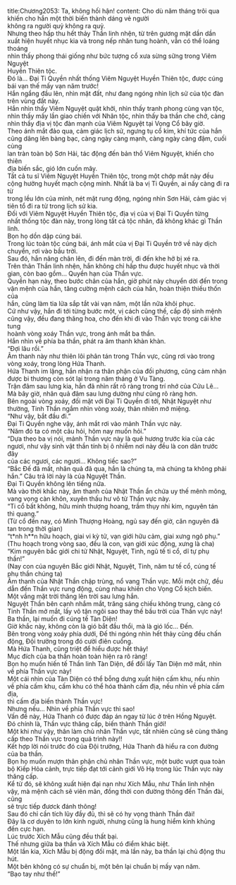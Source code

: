 title:Chương2053: Ta, không hối hận!
content:
Cho dù năm tháng trôi qua khiến cho hắn một thời biến thành dáng vẻ người<br>không ra người quỷ không ra quỷ.<br>Nhưng theo hấp thu hết thảy Thần linh nhện, từ trên gương mặt dần dần<br>xuất hiện huyết nhục kia và trong nếp nhăn tung hoành, vẫn có thể loáng thoáng<br>nhìn thấy phong thái giống như bức tượng cổ xưa sừng sững trong Viêm Nguyệt<br>Huyền Thiên tộc.<br>Đó là… Đại Ti Quyền nhất thống Viêm Nguyệt Huyền Thiên tộc, được cúng<br>bái vạn thế mấy vạn năm trước!<br>Hắn ngẩng đầu lên, nhìn mặt đất, như đang ngóng nhìn lịch sử của tộc đàn<br>trên vùng đất này.<br>Hắn nhìn thấy Viêm Nguyệt quật khởi, nhìn thấy tranh phong cùng vạn tộc,<br>nhìn thấy mấy lần giao chiến với Nhân tộc, nhìn thấy ba thần che chở, càng<br>nhìn thấy địa vị tộc đàn mạnh của Viêm Nguyệt tại Vọng Cổ bây giờ.<br>Theo ánh mắt đảo qua, cảm giác lịch sử, ngưng tụ cổ kim, khí tức của hắn<br>cũng dâng lên bàng bạc, càng ngày càng mạnh, càng ngày càng đậm, cuối cùng<br>lan tràn toàn bộ Sơn Hải, tác động đến bản thổ Viêm Nguyệt, khiến cho thiên<br>địa biến sắc, gió lớn cuốn mây.<br>Tất cả tu sĩ Viêm Nguyệt Huyền Thiên tộc, trong một chớp mắt này đều<br>cộng hưởng huyết mạch cộng minh. Nhất là ba vị Ti Quyền, ai nấy càng đi ra từ<br>trong lều lớn của mình, nét mặt rung động, ngóng nhìn Sơn Hải, cảm giác vị<br>tiên tổ đi ra từ trong lịch sử kia.<br>Đối với Viêm Nguyệt Huyền Thiên tộc, địa vị của vị Đại Ti Quyền từng<br>nhất thống tộc đàn này, trong lòng tất cả tộc nhân, đã không khác gì Thần linh.<br>Bọn họ dồn dập cúng bái.<br>Trong lúc toàn tộc cúng bái, ánh mắt của vị Đại Ti Quyền trở về này dịch<br>chuyển, rơi vào bầu trời.<br>Sau đó, hắn nâng chân lên, đi đến màn trời, đi đến khe hở bị xé ra.<br>Trên thân Thần linh nhện, hắn không chỉ hấp thu được huyết nhục và thời<br>gian, còn bao gồm... Quyền hạn của Thần vực.<br>Quyền hạn này, theo bước chân của hắn, giờ phút này chuyển dời đến trong<br>vận mệnh của hắn, tăng cường mệnh cách của hắn, hoàn thiện thiếu thốn của<br>hắn, cũng làm tia lửa sắp tắt vài vạn năm, một lần nữa khôi phục.<br>Cứ như vậy, hắn đi tới từng bước một, vị cách cũng thế, cấp độ sinh mệnh<br>cũng vậy, đều đang thăng hoa, cho đến khi đi vào Thần vực trong cái khe tung<br>hoành vòng xoáy Thần vực, trong ánh mắt ba thần.<br>Hắn nhìn về phía ba thần, phát ra âm thanh khàn khàn.<br>“Đợi lâu rồi.”<br>Âm thanh này như thiên lôi phân tán trong Thần vực, cũng rơi vào trong<br>vòng xoáy, trong lòng Hứa Thanh.<br>Hứa Thanh im lặng, hắn nhận ra thân phận của đối phương, cũng cảm nhận<br>được bi thương còn sót lại trong năm tháng ở Vu Tàng.<br>Trận đâm sau lưng kia, hắn đã nhìn rất rõ ràng trong trí nhớ của Cửu Lê…<br>Mà bây giờ, nhân quả đâm sau lưng dường như cũng rõ ràng hơn.<br>Bên ngoài vòng xoáy, đối mặt với Đại Ti Quyền đi tới, Nhật Nguyệt như<br>thường, Tinh Thần ngắm nhìn vòng xoáy, thản nhiên mở miệng.<br>“Như vậy, bắt đầu đi.”<br>Đại Ti Quyền nghe vậy, ánh mắt rơi vào mảnh Thần vực này.<br>“Năm đó ta có một câu hỏi, hôm nay muốn hỏi.”<br>“Dựa theo ba vị nói, mảnh Thần vực này là quê hương trước kia của các<br>ngươi, như vậy sinh vật thần tính bị ô nhiễm nơi này đều là con dân trước đây<br>của các ngươi, các ngươi... Không tiếc sao?”<br>“Bắc Đế đã mất, nhân quả đã qua, hắn là chúng ta, mà chúng ta không phải<br>hắn.” Câu trả lời này là của Nguyệt Thần.<br>Đại Ti Quyền không lên tiếng nữa.<br>Mà vào thời khắc này, âm thanh của Nhật Thần ẩn chứa uy thế mênh mông,<br>vang vọng càn khôn, xuyên thấu hư vô từ Thần vực này.<br>“Ti cổ bất không, hữu minh thượng hoang, trầm thụy nhi kim, nguyên tán<br>thì quang.”<br>(Từ cổ đến nay, có Minh Thượng Hoàng, ngủ say đến giờ, căn nguyên đã<br>tan trong thời gian)<br>“t*nh h**n hữu hoạch, giai vi kỳ tử, vạn giới hữu cảm, giai xưng ngô phụ.”<br>(Thu hoạch trong vòng sao, đều là con, vạn giới xúc động, xưng là cha)<br>“Kim nguyên bắc giới chi tử Nhật, Nguyệt, Tinh, ngũ tế ti cổ, dĩ tự phụ<br>thần!”<br>(Nay con của nguyên Bắc giới Nhật, Nguyệt, Tinh, năm tư tế cổ, cúng tế<br>phụ thần chúng ta)<br>Âm thanh của Nhật Thần chập trùng, nổ vang Thần vực. Mỗi một chữ, đều<br>dẫn đến Thần vực rung động, cùng nhau khiến cho Vọng Cổ kịch biến.<br>Một vầng mặt trời thăng lên trời sau lưng hắn.<br>Nguyệt Thần bên cạnh nhắm mắt, trăng sáng chiếu không trung, càng có<br>Tinh Thần mở mắt, lấy vô tận ngôi sao thay thế bầu trời của Thần vực này!<br>Ba thần, lại muốn đi cúng tế Tàn Diện!<br>Giờ khắc này, không còn là gió bắt đầu thổi, mà là gió lốc... Đến.<br>Bên trong vòng xoáy phía dưới, Đế thi ngóng nhìn hết thảy cũng đều chấn<br>động, Đội trưởng trong đó cười điên cuồng.<br>Mà Hứa Thanh, cũng triệt để hiểu được hết thảy!<br>Mục đích của ba thần hoàn toàn hiện ra rõ ràng!<br>Bọn họ muốn hiến tế Thần linh Tàn Diện, để đổi lấy Tàn Diện mở mắt, nhìn<br>về phía Thần vực này!<br>Một cái nhìn của Tàn Diện có thể bỗng dưng xuất hiện cấm khu, nếu nhìn<br>về phía cấm khu, cấm khu có thể hóa thành cấm địa, nếu nhìn về phía cấm địa,<br>thì cấm địa biến thành Thần vực!<br>Nhưng nếu... Nhìn về phía Thần vực thì sao!<br>Vấn đề này, Hứa Thanh có được đáp án ngay từ lúc ở trên Hồng Nguyệt.<br>Đó chính là, Thần vực thăng cấp, biến thành Thần giới!<br>Một khi như vậy, thân làm chủ nhân Thần vực, tất nhiên cũng sẽ cùng thăng<br>cấp theo Thần vực trong quá trình này!!<br>Kết hợp lời nói trước đó của Đội trưởng, Hứa Thanh đã hiểu ra con đường<br>của ba thần.<br>Bọn họ muốn mượn thân phận chủ nhân Thần vực, một bước vượt qua toàn<br>bộ Kiếp Hỏa cảnh, trực tiếp đạt tới cảnh giới Vô Hạ trong lúc Thần vực này<br>thăng cấp.<br>Kể từ đó, sẽ không xuất hiện đại nạn như Xích Mẫu, như Thần linh nhện<br>vậy, mà mệnh cách sẽ viên mãn, đồng thời con đường thông đến Thần đài, cũng<br>sẽ trực tiếp đươck đánh thông!<br>Sau đó chỉ cần tích lũy đầy đủ, thì sẽ có hy vọng thành Thần đài!<br>Đây là cơ duyên to lớn kinh người, nhưng cũng là hung hiểm kinh khủng<br>đến cực hạn.<br>Lúc trước Xích Mẫu cũng đều thất bại.<br>Thế nhưng giữa ba thần và Xích Mẫu có điểm khác biệt.<br>Một lần kia, Xích Mẫu bị động đối mặt, mà lần này, ba thần lại chủ động thu<br>hút.<br>Một bên không có sự chuẩn bị, một bên lại chuẩn bị mấy vạn năm.<br>“Bạo tay như thế!”